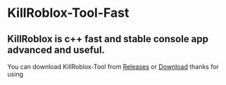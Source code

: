 # KillRoblox-Tool-Fast
## KillRoblox is c++ fast and stable console app advanced and useful.
You can download KillRoblox-Tool from [Releases](https://github.com/DeveloperAlex0/KillRoblox-Tool/releases) or [Download](https://github.com/DeveloperAlex0/KillRoblox-Tool/releases/download/v1/KillRoblox.exe)
thanks for using
